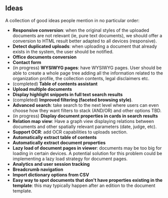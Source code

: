 ## Ideas

A collection of good ideas people mention in no particular order:

* **Responsive conversion**: when the original styles of the uploaded documents are not relevant (ie, pure text documents), we should offer a conversion to HTML result better adapted to all devices (responsive).
* **Detect duplicated uploads**: when uploading a document that already exists in the system, the user should be notified.
* **Office documents conversion**
* **Contact form**
* (in progress) **WYSIWYG pages**: have WYSIWYG pages. User should be able to create a whole page tree adding all the information related to the organization profile, the collection contents, legal disclaimers etc.
* (completed) **Table of contents assistant**
* **Upload multiple documents**
* **Display highlight snippets in full text search results**
* (completed) **Improved filtering (faceted browsing style)**.
* **Advanced search**: take search to the next level where users can even choose how they want filters to stack (AND/OR) and other options TBD.
* (in progress) **Display document properties in cards in search results**
* **Relation map view**: Have a graph view displaying relations between documents and other spatially relevant parameters (date, judge, etc).
* **Support OCR**: add OCR capabilities to uploads section.
* **Automatically extract table of contents**
* **Automatically extract document properties**
* **Lazy load of document pages in viewer**: documents may be too big for loading in certain devices. A potential solution for this problem could be implementing a lazy load strategy for document pages.
* **Analytics and user session tracking**
* **Breadcrumb navigation**
* **Import dictionary options from CSV**
* **Easy way to spot documents that don't have properties existing in the template**: this may typically happen after an edition to the document template.
